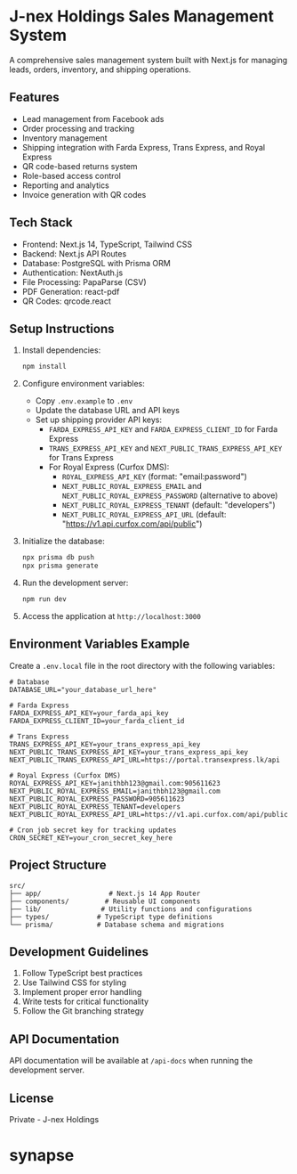 # J-nex Holdings Sales Management System

A comprehensive sales management system built with Next.js for managing leads, orders, inventory, and shipping operations.

## Features

- Lead management from Facebook ads
- Order processing and tracking
- Inventory management
- Shipping integration with Farda Express, Trans Express, and Royal Express
- QR code-based returns system
- Role-based access control
- Reporting and analytics
- Invoice generation with QR codes

## Tech Stack

- Frontend: Next.js 14, TypeScript, Tailwind CSS
- Backend: Next.js API Routes
- Database: PostgreSQL with Prisma ORM
- Authentication: NextAuth.js
- File Processing: PapaParse (CSV)
- PDF Generation: react-pdf
- QR Codes: qrcode.react

## Setup Instructions

1. Install dependencies:
   ```bash
   npm install
   ```

2. Configure environment variables:
   - Copy `.env.example` to `.env`
   - Update the database URL and API keys
   - Set up shipping provider API keys:
     - `FARDA_EXPRESS_API_KEY` and `FARDA_EXPRESS_CLIENT_ID` for Farda Express
     - `TRANS_EXPRESS_API_KEY` and `NEXT_PUBLIC_TRANS_EXPRESS_API_KEY` for Trans Express
     - For Royal Express (Curfox DMS):
       - `ROYAL_EXPRESS_API_KEY` (format: "email:password") 
       - `NEXT_PUBLIC_ROYAL_EXPRESS_EMAIL` and `NEXT_PUBLIC_ROYAL_EXPRESS_PASSWORD` (alternative to above)
       - `NEXT_PUBLIC_ROYAL_EXPRESS_TENANT` (default: "developers")
       - `NEXT_PUBLIC_ROYAL_EXPRESS_API_URL` (default: "https://v1.api.curfox.com/api/public")

3. Initialize the database:
   ```bash
   npx prisma db push
   npx prisma generate
   ```

4. Run the development server:
   ```bash
   npm run dev
   ```

5. Access the application at `http://localhost:3000`

## Environment Variables Example

Create a `.env.local` file in the root directory with the following variables:

```
# Database
DATABASE_URL="your_database_url_here"

# Farda Express
FARDA_EXPRESS_API_KEY=your_farda_api_key
FARDA_EXPRESS_CLIENT_ID=your_farda_client_id

# Trans Express
TRANS_EXPRESS_API_KEY=your_trans_express_api_key
NEXT_PUBLIC_TRANS_EXPRESS_API_KEY=your_trans_express_api_key
NEXT_PUBLIC_TRANS_EXPRESS_API_URL=https://portal.transexpress.lk/api

# Royal Express (Curfox DMS)
ROYAL_EXPRESS_API_KEY=janithbh123@gmail.com:905611623
NEXT_PUBLIC_ROYAL_EXPRESS_EMAIL=janithbh123@gmail.com
NEXT_PUBLIC_ROYAL_EXPRESS_PASSWORD=905611623
NEXT_PUBLIC_ROYAL_EXPRESS_TENANT=developers
NEXT_PUBLIC_ROYAL_EXPRESS_API_URL=https://v1.api.curfox.com/api/public

# Cron job secret key for tracking updates
CRON_SECRET_KEY=your_cron_secret_key_here
```

## Project Structure

```
src/
├── app/                 # Next.js 14 App Router
├── components/         # Reusable UI components
├── lib/               # Utility functions and configurations
├── types/            # TypeScript type definitions
└── prisma/           # Database schema and migrations
```

## Development Guidelines

1. Follow TypeScript best practices
2. Use Tailwind CSS for styling
3. Implement proper error handling
4. Write tests for critical functionality
5. Follow the Git branching strategy

## API Documentation

API documentation will be available at `/api-docs` when running the development server.

## License

Private - J-nex Holdings
# synapse
